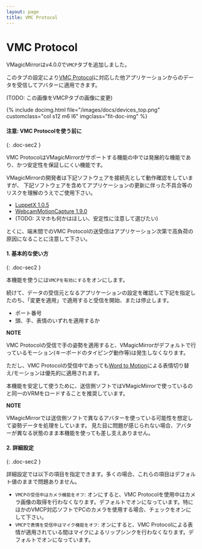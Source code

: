 ```yaml
---
layout: page
title: VMC Protocol
---
```


# VMC Protocol

VMagicMirrorはv4.0.0で`VMCP`タブを追加しました。

このタブの設定により[VMC Protocol](https://protocol.vmc.info/)に対応した他アプリケーションからのデータを受信してアバターに適用できます。

(TODO: この画像をVMCPタブの画像に変更)

<div class="row">
{% include docimg.html file="/images/docs/devices_top.png" customclass="col s12 m6 l6" imgclass="fit-doc-img" %}
</div>


#### 注意: VMC Protocolを使う前に
{: .doc-sec2 }

VMC ProtocolはVMagicMirrorがサポートする機能の中では発展的な機能であり、かつ安定性を保証しにくい機能です。

VMagicMirrorの開発者は下記ソフトウェアを接続先として動作確認をしていますが、
下記ソフトウェアを含めてアプリケーションの更新に伴った不具合等のリスクを理解のうえでご使用下さい。

<div class="doc-ul" markdown="1">

- [LuppetX 1.0.5](https://luppet.jp/)
- [WebcamMotionCapture 1.9.0](https://webcammotioncapture.info/)
- (TODO: スマホも何かはほしい、安定性に注意して選びたい)

</div>

とくに、端末間でのVMC Protocolの送受信はアプリケーション次第で高負荷の原因になることに注意して下さい。



#### 1. 基本的な使い方
{: .doc-sec2 }

本機能を使うには`VMCPを有効にする`をオンにします。

続けて、データの受信元となるアプリケーションの設定を確認して下記を指定したのち、「変更を適用」で適用すると受信を開始、または停止します。

- ポート番号
- 頭、手、表情のいずれを適用するか

<div class="note-area" markdown="1">

**NOTE**

VMC Protocolの受信で手の姿勢を適用すると、VMagicMirrorがデフォルトで行っているモーション(キーボードのタイピング動作等)は発生しなくなります。

ただし、VMC Protocolの受信中であっても[Word to Motion](./expressions)による表情切り替え/モーションは優先的に適用されます。

</div>


本機能を安定して使うために、送信側ソフトではVMagicMirrorで使っているのと同一のVRMをロードすることを推奨しています。

<div class="note-area" markdown="1">

**NOTE**

VMagicMirrorでは送信側ソフトで異なるアバターを使っている可能性を想定して姿勢データを処理をしています。
見た目に問題が感じられない場合、アバターが異なる状態のまま本機能を使っても差し支えありません。

</div>


#### 2. 詳細設定
{: .doc-sec2 }

詳細設定では以下の項目を指定できます。多くの場合、これらの項目はデフォルト値のままで問題ありません。

<div class="doc-ul" markdown="1">

- `VMCPの受信中はカメラ機能をオフ`: オンにすると、VMC Protocolを使用中はカメラ画像の取得を行わなくなります。デフォルトでオンになっています。特にほかのVMCP対応ソフトでPCのカメラを使用する場合、チェックをオンにして下さい。
- `VMCPで表情を受信中はマイク機能をオフ`: オンにすると、VMC Protocolによる表情が適用されている間はマイクによるリップシンクを行わなくなります。デフォルトでオンになっています。

</div>
